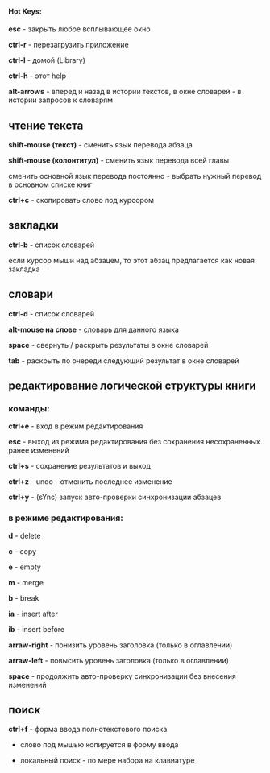 #### Hot Keys:


**esc** - закрыть любое всплывающее окно

**ctrl-r** - перезагрузить приложение

**ctrl-l** - домой (Library)

**ctrl-h** - этот help

**alt-arrows** - вперед и назад в истории текстов, в окне словарей - в истории запросов к словарям


## чтение текста

**shift-mouse (текст)** - сменить язык перевода абзаца

**shift-mouse (колонтитул)** - сменить язык перевода всей главы

сменить основной язык перевода постоянно - выбрать нужный перевод в основном списке книг

**ctrl+c** - скопировать слово под курсором

## закладки

**ctrl-b** - список словарей

если курсор мыши над абзацем, то этот абзац предлагается как новая закладка

## словари

**ctrl-d** - список словарей

**alt-mouse на слове** - словарь для данного языка

**space** - свернуть / раскрыть результаты в окне словарей

**tab** - раскрыть по очереди следующий результат в окне словарей


## редактирование логической структуры книги

###  команды:

**ctrl+e** - вход в режим редактирования

**esc** - выход из режима редактирования без сохранения несохраненных ранее изменений

**ctrl+s** - сохранение результатов и выход

**ctrl+z** - undo - отменить последнее изменение

**ctrl+y** - (sYnc) запуск авто-проверки синхронизации абзацев

###  в режиме редактирования:

**d** - delete

**c** - copy

**e** - empty

**m** - merge

**b** - break

**ia** - insert after

**ib** - insert before

**arraw-right** - понизить уровень заголовка (только в оглавлении)

**arraw-left** - повысить уровень заголовка (только в оглавлении)

**space** - продолжить авто-проверку синхронизации без внесения изменений

## поиск

**ctrl+f** - форма ввода полнотекстового поиска

- слово под мышью копируется в форму ввода

- локальный поиск - по мере набора на клавиатуре

&nbsp;
